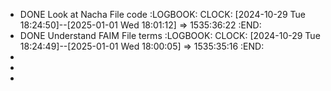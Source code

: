 - DONE Look at Nacha File code
  :LOGBOOK:
  CLOCK: [2024-10-29 Tue 18:24:50]--[2025-01-01 Wed 18:01:12] =>  1535:36:22
  :END:
- DONE Understand FAIM File terms
  :LOGBOOK:
  CLOCK: [2024-10-29 Tue 18:24:49]--[2025-01-01 Wed 18:00:05] =>  1535:35:16
  :END:
-
-
-